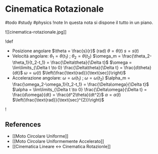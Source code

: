 # Cinematica Rotazionale
#todo #study #physics
!note
In questa nota si dispone il tutto in un piano.

![[cinematica-rotazionale.jpg]]

!def

- Posizione angolare
  $\theta = \frac{s}{r}$ $(\text{rad})$
  $\theta = \theta(t)$
  $s = s(t)$
- Velocità angolare:
  $\theta_1 = \theta(t_1)\;;\;\theta_2 = \theta(t_2)$
  $\omega_m = \frac{\theta_2-\theta_1}{t_2-t_1} = \frac{\Delta\theta}{\Delta t}$
  $\omega = \lim\limits_{\Delta t \to 0} \frac{\Delta\theta}{\Delta t} = \frac{d\theta}{dt}$
  $\omega = \omega(t)$ $\left(\frac{\text{rad}}{\text{sec}}\right)$
- Accelerazione angolare:
  $\omega = \omega(t_1)\;;\;\omega = \omega(t_2)$
  $\alpha_m = \frac{\omega_2-\omega_1}{t_2-t_1} = \frac{\Delta\omega}{\Delta t}$
  $\alpha = \lim\limits_{\Delta t \to 0} \frac{\Delta\omega}{\Delta t} = \frac{d\omega}{dt} = \frac{d^2\theta}{dt^2}$
  $\alpha = \alpha(t)$ $\left(\frac{\text{rad}}{\text{sec}^{2}}\right)$

!
## References
- [[Moto Circolare Uniforme]]
- [[Moto Circolare Uniformemente Accelerato]]
- [[Cinematica Lineare <-> Cinematica Rotazionle]]
